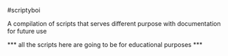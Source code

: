 #scriptyboi 

A compilation of scripts that serves different purpose with documentation
for future use

*** all the scripts here are going to be for educational purposes *** 


